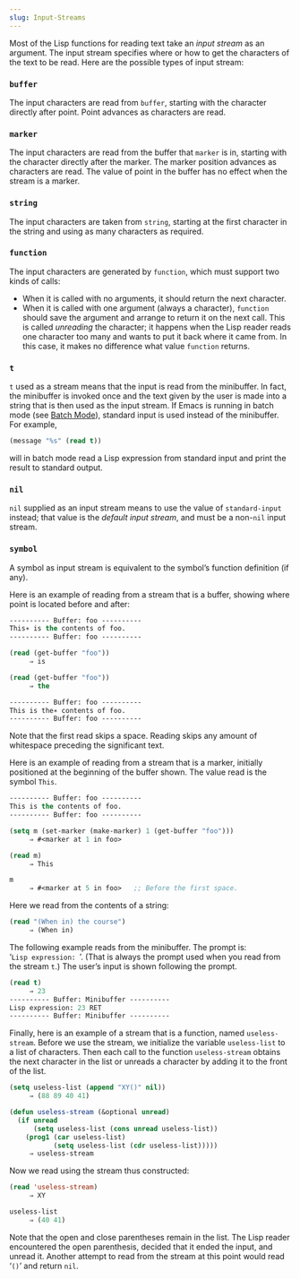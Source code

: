 ```yaml
---
slug: Input-Streams
---
```


Most of the Lisp functions for reading text take an *input stream* as an argument. The input stream specifies where or how to get the characters of the text to be read. Here are the possible types of input stream:

### `buffer`

The input characters are read from `buffer`, starting with the character directly after point. Point advances as characters are read.

### `marker`

The input characters are read from the buffer that `marker` is in, starting with the character directly after the marker. The marker position advances as characters are read. The value of point in the buffer has no effect when the stream is a marker.

### `string`

The input characters are taken from `string`, starting at the first character in the string and using as many characters as required.

### `function`

The input characters are generated by `function`, which must support two kinds of calls:

*   When it is called with no arguments, it should return the next character.
*   When it is called with one argument (always a character), `function` should save the argument and arrange to return it on the next call. This is called *unreading* the character; it happens when the Lisp reader reads one character too many and wants to put it back where it came from. In this case, it makes no difference what value `function` returns.

### `t`

`t` used as a stream means that the input is read from the minibuffer. In fact, the minibuffer is invoked once and the text given by the user is made into a string that is then used as the input stream. If Emacs is running in batch mode (see [Batch Mode](/docs/elisp/Batch-Mode)), standard input is used instead of the minibuffer. For example,

```lisp
(message "%s" (read t))
```

will in batch mode read a Lisp expression from standard input and print the result to standard output.

### `nil`

`nil` supplied as an input stream means to use the value of `standard-input` instead; that value is the *default input stream*, and must be a non-`nil` input stream.

### `symbol`

A symbol as input stream is equivalent to the symbol’s function definition (if any).

Here is an example of reading from a stream that is a buffer, showing where point is located before and after:

```lisp
---------- Buffer: foo ----------
This∗ is the contents of foo.
---------- Buffer: foo ----------
```



```lisp
(read (get-buffer "foo"))
     ⇒ is
```

```lisp
(read (get-buffer "foo"))
     ⇒ the
```



```lisp
---------- Buffer: foo ----------
This is the∗ contents of foo.
---------- Buffer: foo ----------
```

Note that the first read skips a space. Reading skips any amount of whitespace preceding the significant text.

Here is an example of reading from a stream that is a marker, initially positioned at the beginning of the buffer shown. The value read is the symbol `This`.

```lisp
---------- Buffer: foo ----------
This is the contents of foo.
---------- Buffer: foo ----------
```



```lisp
(setq m (set-marker (make-marker) 1 (get-buffer "foo")))
     ⇒ #<marker at 1 in foo>
```

```lisp
(read m)
     ⇒ This
```

```lisp
m
     ⇒ #<marker at 5 in foo>   ;; Before the first space.
```

Here we read from the contents of a string:

```lisp
(read "(When in) the course")
     ⇒ (When in)
```

The following example reads from the minibuffer. The prompt is: ‘`Lisp expression: `’<!-- /@w -->. (That is always the prompt used when you read from the stream `t`.) The user’s input is shown following the prompt.

```lisp
(read t)
     ⇒ 23
---------- Buffer: Minibuffer ----------
Lisp expression: 23 RET
---------- Buffer: Minibuffer ----------
```

Finally, here is an example of a stream that is a function, named `useless-stream`. Before we use the stream, we initialize the variable `useless-list` to a list of characters. Then each call to the function `useless-stream` obtains the next character in the list or unreads a character by adding it to the front of the list.

```lisp
(setq useless-list (append "XY()" nil))
     ⇒ (88 89 40 41)
```



```lisp
(defun useless-stream (&optional unread)
  (if unread
      (setq useless-list (cons unread useless-list))
    (prog1 (car useless-list)
           (setq useless-list (cdr useless-list)))))
     ⇒ useless-stream
```

Now we read using the stream thus constructed:

```lisp
(read 'useless-stream)
     ⇒ XY
```



```lisp
useless-list
     ⇒ (40 41)
```

Note that the open and close parentheses remain in the list. The Lisp reader encountered the open parenthesis, decided that it ended the input, and unread it. Another attempt to read from the stream at this point would read ‘`()`’ and return `nil`.
